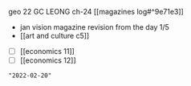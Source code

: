 geo 22
GC LEONG ch-24
[[magazines log#^9e71e3]]
- jan vision magazine revision from the day 1/5
- [[art and culture c5]]
- [ ] [[economics 11]]
- [ ] [[economics 12]]

```query 2021-11-11 11:27
"2022-02-20"
```